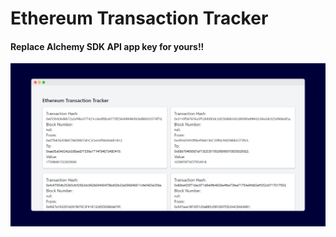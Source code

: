 # Ethereum Transaction Tracker

#### Replace Alchemy SDK API app key for yours!!

![Ethereum Transaction Tracker](/public/thumb.png "")